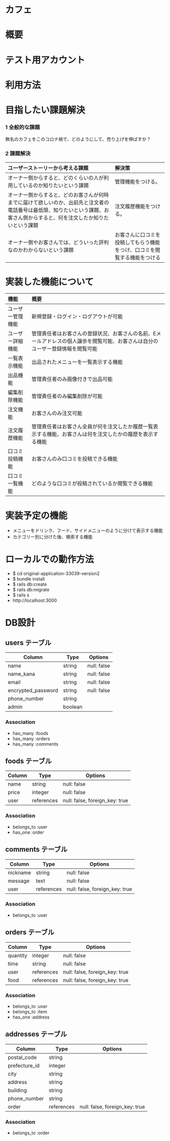 # カフェ

# 概要


# テスト用アカウント


# 利用方法


# 目指したい課題解決

### 1 全般的な課題
  無名のカフェをこのコロナ禍で、どのようにして、売り上げを伸ばすか？

### 2 課題解決
|ユーザーストーリーから考える課題|解決策|
|:---|:---|
|オーナー側からすると、どのくらいの人が利用しているのか知りたいという課題|管理機能をつける。|
|オーナー側からすると、どのお客さんが何時までに届けて欲しいのか、出前先と注文者の電話番号は最低限、知りたいという課題、お客さん側からすると、何を注文したか知りたいという課題|注文履歴機能をつける。|
|オーナー側やお客さんでは、どういった評判なのかわからないという課題|お客さんに口コミを投稿してもらう機能をつけ、口コミを閲覧する機能をつける|

# 実装した機能について

|機能|概要|
|:---|:---|
|ユーザー管理機能|新規登録・ログイン・ログアウトが可能|
|ユーザー詳細機能|管理責任者はお客さんの登録状況、お客さんの名前、Eメールアドレスの個人譲歩を閲覧可能、お客さんは自分のユーザー登録情報を閲覧可能|
|一覧表示機能|出品されたメニューを一覧表示する機能|
|出品機能|管理責任者のみ画像付きで出品可能|
|編集削除機能|管理責任者のみ編集削除が可能|
|注文機能|お客さんのみ注文可能|
|注文履歴機能|管理責任者はお客さん全員が何を注文したか履歴一覧表示する機能、お客さんは何を注文したかの履歴を表示する機能|
|口コミ投稿機能|お客さんのみ口コミを投稿できる機能|
|口コミ一覧機能|どのような口コミが投稿されているか閲覧できる機能|

# 実装予定の機能

- メニューをドリンク、フード、サイドメニューのように分けて表示する機能
- カテゴリー別に分けた後、検索する機能

# ローカルでの動作方法

- $ cd original-application-33039-version2
- $ bundle install
- $ rails db:create
- $ rails db:migrate
- $ rails s
- http://localhost:3000

# DB設計

## users テーブル

| Column             | Type     | Options     |
| ----------------   | -------- | ----------- |
| name               | string   | null: false |
| name_kana          | string   | null: false |
| email              | string   | null: false |
| encrypted_password | string   | null: false |
| phone_number       | string   |             |
| admin              | boolean  |             |

### Association
- has_many :foods
- has_many :orders
- has_many :comments

## foods テーブル

| Column                 | Type       | Options                        |
| ---------------------- | ---------- | ------------------------------ |
| name                   | string     | null: false                    |
| price                  | integer    | null: false                    |
| user                   | references | null: false, foreign_key: true |

### Association

- belongs_to :user
- has_one    :order

## comments テーブル

| Column                 | Type       | Options                        |
| ---------------------- | ---------- | ------------------------------ |
| nickname               | string     | null: false                    |
| message                | text       | null: false                    |
| user                   | references | null: false, foreign_key: true |

### Association

- belongs_to :user

## orders テーブル

| Column              | Type       | Options                        |
| ------------------- | ---------- | ------------------------------ |
| quantity            | integer    | null: false                    |
| time                | string     | null: false                    |
| user                | references | null: false, foreign_key: true | 
| food                | references | null: false, foreign_key: true |

### Association

- belongs_to :user
- belongs_to :item
- has_one    :address

## addresses テーブル

| Column              | Type       | Options                        |
| ------------------- | ---------- | ------------------------------ |
| postal_code         | string     |                                |
| prefecture_id       | integer    |                                |
| city                | string     |                                |
| address             | string     |                                |
| building            | string     |                                |
| phone_number        | string     |                                |
| order               | references | null: false, foreign_key: true |

### Association

- belongs_to :order